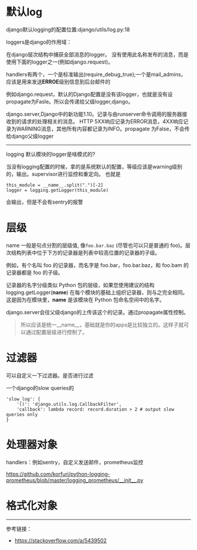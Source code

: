 # 默认log

django默认logging的配置位置:django/utils/log.py:18


loggers是django的作用域：

在django层次结构中捕获全部消息的logger。 没有使用此名称发布的消息，而是使用下面的logger之一(例如django.request)。

handlers有两个，一个是标准输出(require_debug_true);一个是mail_admins，应该是用来发送**ERROE**级别信息到后台邮件的

例如django.request，默认的Django配置是没有该logger，也就是没有设propagate为Fasle。所以会传递给父级logger,django。

django.server,Django中的新功能1.10。记录与由runserver命令调用的服务器接收到的请求的处理相关的消息。 HTTP 5XX响应记录为ERROR消息，4XX响应记录为WARNING消息，其他所有内容都记录为INFO。propagate 为False，不会传给django父级logger

---

logging 默认模块的logger是啥模式的?

当没有logging配置的时候，拿的是系统默认的配置，等级应该是warning级别的，输出。supervisor进行监控和重定向。
也就是
```
this_module = __name__.split(".")[-2]
logger = logging.getLogger(this_module)
```
会输出，但是不会有sentry的报警

# 层级

name 一般是句点分割的层级值, 像``foo.bar.baz`` (尽管也可以只是普通的 foo)。层次结构列表中位于下方的记录器是列表中较高位置的记录器的子级。

例如，有个名叫 foo 的记录器，而名字是 foo.bar，foo.bar.baz，和 foo.bam 的记录器都是 foo 的子级。

记录器的名字分级类似 Python 包的层级，如果您使用建议的结构 logging.getLogger(__name__) 在每个模块的基础上组织记录器，则与之完全相同。这是因为在模块里，__name__ 是该模块在 Python 包命名空间中的名字。

django.server会往父级django的上传该这个的记录。通过propagate属性控制。

> 所以应该是统一__name__，基础就是你的apps是比较独立的。这样子就可以通过配置层级进行控制了。

# 过滤器

可以自定义一下过滤器。是否进行过滤

一个django的slow queries的
```
'slow_log': {
    '()': 'django.utils.log.CallbackFilter',
    'callback': lambda record: record.duration > 2 # output slow queries only
}

```

# 处理器对象
handlers：例如sentry，自定义发送邮件，prometheus监控

https://github.com/korfuri/python-logging-prometheus/blob/master/logging_prometheus/__init__.py

# 格式化对象

---

参考链接：

- https://stackoverflow.com/a/5439502
